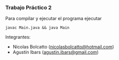 ### Trabajo Práctico 2

Para compilar y ejecutar el programa ejecutar 

`javac Main.java && java Main`

Integrantes:

* Nicolas Bolcatto (nicolasbolcatto@hotmail.com)
* Agustín Ibars (agustin.ibars@gmail.com)